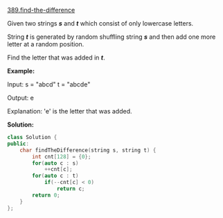 [389.find-the-difference](https://leetcode.com/problems/find-the-difference/)  

Given two strings **_s_** and **_t_** which consist of only lowercase letters.

String **_t_** is generated by random shuffling string **_s_** and then add one more letter at a random position.

Find the letter that was added in **_t_**.

**Example:**

Input:
s = "abcd"
t = "abcde"

Output:
e

Explanation:
'e' is the letter that was added.  



**Solution:**  

```cpp
class Solution {
public:
    char findTheDifference(string s, string t) {
        int cnt[128] = {0};
        for(auto c : s)
            ++cnt[c];
        for(auto c : t)
            if(--cnt[c] < 0)
                return c;
        return 0;
    }
};
```
      